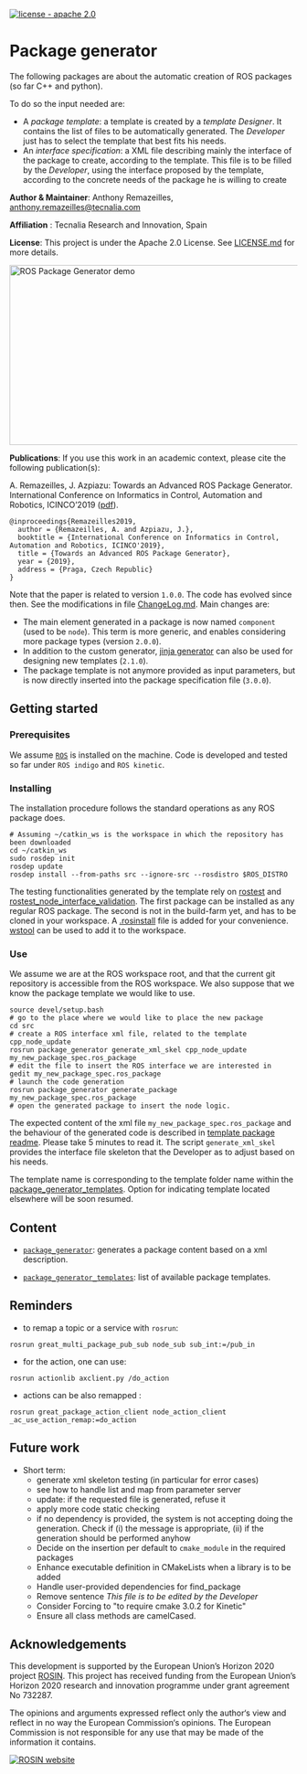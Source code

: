 [![license - apache 2.0](https://img.shields.io/:license-Apache%202.0-blue.svg)](https://opensource.org/licenses/Apache-2.0)

# Package generator

The following packages are about the automatic creation of ROS packages (so far C++ and python).

To do so the input needed are:

* A _package template_: a template is created by a _template Designer_.
  It contains the list of files to be automatically generated.
  The _Developer_ just has to select the template that best fits his needs.
* An _interface specification_: a XML file describing mainly the interface of the package to create, according to the template.
  This file is to be filled by the _Developer_, using the interface proposed by the template, according to the concrete needs of the package he is willing to create

**Author & Maintainer**: Anthony Remazeilles, anthony.remazeilles@tecnalia.com

**Affiliation** : Tecnalia Research and Innovation, Spain

**License**: This project is under the Apache 2.0 License.
See [LICENSE.md](LICENSE.md) for more details.

<a href="https://www.youtube.com/embed/x0OiNmt7Vdw" target="_blank">
  <img src="https://img.youtube.com/vi/x0OiNmt7Vdw/0.jpg"
        alt="ROS Package Generator demo"
        width="560" height="315" border="0"/>
</a>

**Publications**:
If you use this work in an academic context, please cite the following publication(s):

A. Remazeilles, J. Azpiazu: Towards an Advanced ROS Package Generator.
International Conference on Informatics in Control, Automation and Robotics,
ICINCO’2019
([pdf](https://www.insticc.org/Primoris/Resources/PaperPdf.ashx?idPaper=78340)).

```
@inproceedings{Remazeilles2019,
  author = {Remazeilles, A. and Azpiazu, J.},
  booktitle = {International Conference on Informatics in Control, Automation and Robotics, ICINCO'2019},
  title = {Towards an Advanced ROS Package Generator},
  year = {2019},
  address = {Praga, Czech Republic}
}
```

Note that the paper is related to version `1.0.0`.
The code has evolved since then.
See the modifications in file [ChangeLog.md](ChangeLog.md).
Main changes are:

* The main element generated in a package is now named `component` (used to be `node`).
  This term is more generic, and enables considering more package types (version `2.0.0`).
* In addition to the custom generator, [jinja generator](https://jinja.palletsprojects.com/en/2.10.x/) can also be used for designing new templates (`2.1.0`).
* The package template is not anymore provided as input parameters, but is now directly inserted into the package specification file (`3.0.0`).

## Getting started

### Prerequisites

We assume [`ROS`][ros] is installed on the machine.
Code is developed and tested so far under `ROS indigo` and `ROS kinetic`.

[ros]: http://www.ros.org/

### Installing

The installation procedure follows the standard operations as any ROS package does.

```shell
# Assuming ~/catkin_ws is the workspace in which the repository has been downloaded
cd ~/catkin_ws
sudo rosdep init
rosdep update
rosdep install --from-paths src --ignore-src --rosdistro $ROS_DISTRO
```

The testing functionalities generated by the template rely on
[rostest](http://wiki.ros.org/rostest) and
[rostest_node_interface_validation](https://github.com/tecnalia-advancedmanufacturing-robotics/rostest_node_interface_validation/).
The first package can be installed as any regular ROS package.
The second is not in the build-farm yet, and has to be cloned in your workspace.
A [.rosinstall](.rosinstall) file is added for your convenience.
[wstool](http://wiki.ros.org/wstool) can be used to add it to the workspace.

### Use

We assume we are at the ROS workspace root, and that the current git repository is accessible from the ROS workspace.
We also suppose that we know the package template we would like to use.

```shell
source devel/setup.bash
# go to the place where we would like to place the new package
cd src
# create a ROS interface xml file, related to the template cpp_node_update
rosrun package_generator generate_xml_skel cpp_node_update my_new_package_spec.ros_package
# edit the file to insert the ROS interface we are interested in
gedit my_new_package_spec.ros_package
# launch the code generation
rosrun package_generator generate_package my_new_package_spec.ros_package
# open the generated package to insert the node logic.
```

The expected content of the xml file `my_new_package_spec.ros_package` and
the behaviour of the generated code is described in [template package readme][template_readme].
Please take 5 minutes to read it.
The script `generate_xml_skel` provides the interface file skeleton
that the Developer as to adjust based on his needs.

The template name is corresponding to the template folder name within the
[package_generator_templates](package_generator_templates/templates).
Option for indicating template located elsewhere will be soon resumed.

[template_readme]: package_generator_templates/README.md

## Content

* [`package_generator`](package_generator/README.md):
  generates a package content based on a xml description.

* [`package_generator_templates`](package_generator_templates/README.md):
  list of available package templates.

## Reminders

* to remap a topic or a service with `rosrun`:

```shell
rosrun great_multi_package_pub_sub node_sub sub_int:=/pub_in
```

* for the action, one can use:

```shell
rosrun actionlib axclient.py /do_action
```

* actions can be also remapped :

```shell
rosrun great_package_action_client node_action_client _ac_use_action_remap:=do_action
```

## Future work

* Short term:
  * generate xml skeleton testing (in particular for error cases)
  * see how to handle list and map from parameter server
  * update: if the requested file is generated, refuse it
  * apply more code static checking
  * if no dependency is provided, the system is not accepting doing the generation.
    Check if (i) the message is appropriate, (ii) if the generation should be performed anyhow
  * Decide on the insertion per default to `cmake_module` in the required packages
  * Enhance executable definition in CMakeLists when a library is to be added
  * Handle user-provided dependencies for find_package
  * Remove sentence _This file is to be edited by the Developer_
  * Consider Forcing to "to require cmake 3.0.2 for Kinetic"
  * Ensure all class methods are camelCased.

## Acknowledgements

This development is supported by the European Union’s Horizon 2020 project [ROSIN][rosin_website].
This project has received funding from the European Union’s Horizon 2020 research and innovation programme under
grant agreement No 732287.

The opinions and arguments expressed reflect only the author‘s view and reflect in no way the European Commission‘s opinions.
The European Commission is not responsible for any use that may be made of the information it contains.

[![ROSIN website][rosin_logo]][rosin_website]

[rosin_logo]: http://rosin-project.eu/wp-content/uploads/2017/03/Logo_ROSIN_CMYK-Website.png
[rosin_website]: http://rosin-project.eu/ "Go to website"
